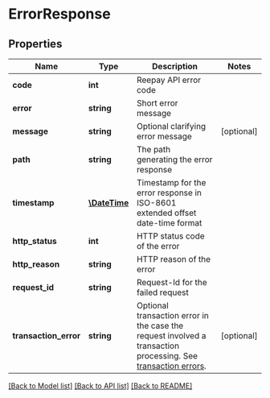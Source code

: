 # ErrorResponse

## Properties
Name | Type | Description | Notes
------------ | ------------- | ------------- | -------------
**code** | **int** | Reepay API error code |
**error** | **string** | Short error message |
**message** | **string** | Optional clarifying error message | [optional]
**path** | **string** | The path generating the error response |
**timestamp** | [**\DateTime**](\DateTime.md) | Timestamp for the error response in ISO-8601 extended offset date-time format |
**http_status** | **int** | HTTP status code of the error |
**http_reason** | **string** | HTTP reason of the error |
**request_id** | **string** | Request-Id for the failed request |
**transaction_error** | **string** | Optional transaction error in the case the request involved a transaction processing. See [transaction errors](https://docs.reepay.com/api/#transaction-errors). | [optional]

[[Back to Model list]](../../README.md#documentation-for-models) [[Back to API list]](../../README.md#documentation-for-api-endpoints) [[Back to README]](../../README.md)


